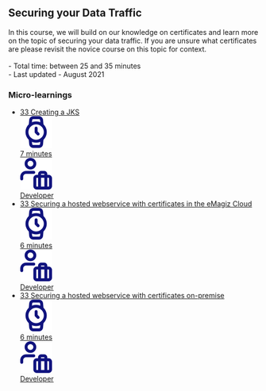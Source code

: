 <div class="ez-academy">
	<div class="ez-academy__body">
		<main class="master">
	<h2 class="title">Securing your Data Traffic</h2>
    <p>
       In this course, we will build on our knowledge on certificates and learn more on the topic of securing your data traffic. If you are unsure what certificates are please revisit the novice course on this topic for context.
        </br></br>
        - Total time: between 25 and 35 minutes
        </br>
        - Last updated - August 2021
    </p>
    <h3 class="title">Micro-learnings</h3>
    <ul class="strip-container">
    <li class="strip">
            <a href="../../docs/microlearning/intermediate-securing-your-data-traffic-creating-a-jks" class="strip__link">
            <label for="" class="strip__label">
                <span>33</span>
                Creating a JKS
            </label>
            <div class="strip__attribute">
                <img class="strip__attribute-icon strip__attribute-icon--duration" src="../../img/microlearning/academy_index/icon-duration32.svg"/>
                <div class="strip__attribute-label">7 minutes</div>
            </div>
            <div class="strip__attribute">
                <img class="strip__attribute-icon strip__attribute-icon--roles" src="../../img/microlearning/academy_index/icon-roles32.svg"/>
                <div class="strip__attribute-label">Developer</div>
            </div>
        </a>
        </li>
        <li class="strip">
            <a href="../../docs/microlearning/intermediate-securing-your-data-traffic-securing-a-hosted-webservice-with-certificates-in-the-emagiz-cloud" class="strip__link">
            <label for="" class="strip__label">
                <span>33</span>
                Securing a hosted webservice with certificates in the eMagiz Cloud
            </label>
            <div class="strip__attribute">
                <img class="strip__attribute-icon strip__attribute-icon--duration" src="../../img/microlearning/academy_index/icon-duration32.svg"/>
                <div class="strip__attribute-label">6 minutes</div>
            </div>
            <div class="strip__attribute">
                <img class="strip__attribute-icon strip__attribute-icon--roles" src="../../img/microlearning/academy_index/icon-roles32.svg"/>
                <div class="strip__attribute-label">Developer</div>
            </div>
        </a>
        </li>
        <li class="strip">
            <a href="../../docs/microlearning/intermediate-securing-your-data-traffic-securing-a-hosted-webservice-with-certificates-on-premise" class="strip__link">
            <label for="" class="strip__label">
                <span>33</span>
                Securing a hosted webservice with certificates on-premise
            </label>
            <div class="strip__attribute">
                <img class="strip__attribute-icon strip__attribute-icon--duration" src="../../img/microlearning/academy_index/icon-duration32.svg"/>
                <div class="strip__attribute-label">6 minutes</div>
            </div>
            <div class="strip__attribute">
                <img class="strip__attribute-icon strip__attribute-icon--roles" src="../../img/microlearning/academy_index/icon-roles32.svg"/>
                <div class="strip__attribute-label">Developer</div>
            </div>
        </a>
        </li>				  
    </ul>
    </main>
    </div>
</div>